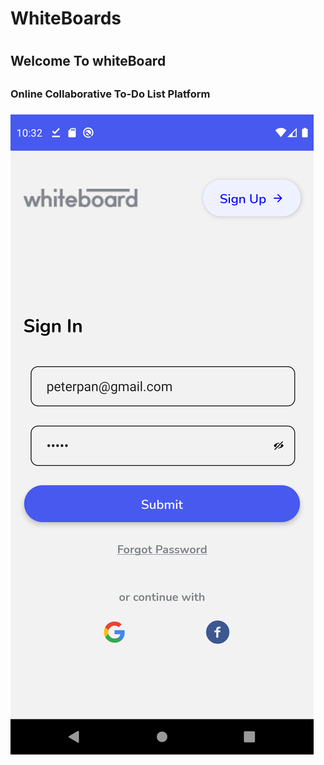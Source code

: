 <h1>WhiteBoards<h1>

<h2>Welcome To whiteBoard<h2>
<h3>Online Collaborative To-Do List Platform<h3>
  

<img src="./Src/Assets/Image/sc1.png"     alt="sc1"     style="width:150px height:150px" />


